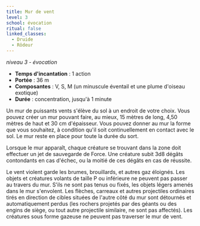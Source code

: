 ```yaml
---
title: Mur de vent
level: 3
school: évocation
ritual: false
linked_classes:
  - Druide
  - Rôdeur
---
```

*niveau 3 - évocation*

- **Temps d'incantation** : 1 action
- **Portée** : 36 m
- **Composantes** : V, S, M (un minuscule éventail et une plume d'oiseau exotique)
- **Durée** : concentration, jusqu'à 1 minute

Un mur de puissants vents s'élève du sol à un endroit de votre choix. Vous pouvez créer un mur pouvant faire, au mieux, 15 mètres de long, 4,50 mètres de haut et 30 cm d'épaisseur. Vous pouvez donner au mur la forme que vous souhaitez, à condition qu'il soit continuellement en contact avec le sol. Le mur reste en place pour toute la durée du sort.

Lorsque le mur apparaît, chaque créature se trouvant dans la zone doit effectuer un jet de sauvegarde de Force. Une créature subit 3d8 dégâts contondants en cas d'échec, ou la moitié de ces dégâts en cas de réussite.

Le vent violent garde les brumes, brouillards, et autres gaz éloignés. Les objets et créatures volants de taille P ou inférieure ne peuvent pas passer au travers du mur. S'ils ne sont pas tenus ou fixés, les objets légers amenés dans le mur s'envolent. Les flèches, carreaux et autres projectiles ordinaires tirés en direction de cibles situées de l'autre côté du mur sont détournés et automatiquement perdus (les rochers projetés par des géants ou des engins de siège, ou tout autre projectile similaire, ne sont pas affectés). Les créatures sous forme gazeuse ne peuvent pas traverser le mur de vent.